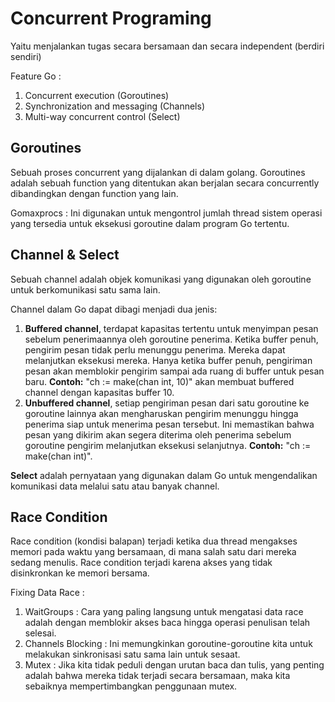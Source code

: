 # Concurrent Programing
Yaitu menjalankan tugas secara bersamaan dan secara independent (berdiri sendiri) 

Feature Go :
1. Concurrent execution (Goroutines)
2. Synchronization and messaging (Channels)
3. Multi-way concurrent control (Select)
## Goroutines
Sebuah proses concurrent yang dijalankan di dalam golang. Goroutines adalah sebuah function yang ditentukan akan berjalan secara concurrently dibandingkan dengan function yang lain.

Gomaxprocs : Ini digunakan untuk mengontrol jumlah thread sistem operasi yang tersedia untuk eksekusi goroutine dalam program Go tertentu.

## Channel & Select
Sebuah channel adalah objek komunikasi yang digunakan oleh goroutine untuk berkomunikasi satu sama lain.

Channel dalam Go dapat dibagi menjadi dua jenis:
1. **Buffered channel**,  terdapat kapasitas tertentu untuk menyimpan pesan sebelum penerimaannya oleh goroutine penerima. Ketika buffer penuh, pengirim pesan tidak perlu menunggu penerima. Mereka dapat melanjutkan eksekusi mereka. Hanya ketika buffer penuh, pengiriman pesan akan memblokir pengirim sampai ada ruang di buffer untuk pesan baru. **Contoh:** "ch := make(chan int, 10)" akan membuat buffered channel dengan kapasitas buffer 10.
2. **Unbuffered channel**,  setiap pengiriman pesan dari satu goroutine ke goroutine lainnya akan mengharuskan pengirim menunggu hingga penerima siap untuk menerima pesan tersebut. Ini memastikan bahwa pesan yang dikirim akan segera diterima oleh penerima sebelum goroutine pengirim melanjutkan eksekusi selanjutnya. **Contoh:** "ch := make(chan int)".

**Select** adalah pernyataan yang digunakan dalam Go untuk mengendalikan komunikasi data melalui satu atau banyak channel.

## Race Condition
Race condition (kondisi balapan) terjadi ketika dua thread mengakses memori pada waktu yang bersamaan, di mana salah satu dari mereka sedang menulis. Race condition terjadi karena akses yang tidak disinkronkan ke memori bersama.

Fixing Data Race :
1. WaitGroups : Cara yang paling langsung untuk mengatasi data race adalah dengan memblokir akses baca hingga operasi penulisan telah selesai.
2. Channels Blocking : Ini memungkinkan goroutine-goroutine kita untuk melakukan sinkronisasi satu sama lain untuk sesaat.
3. Mutex : Jika kita tidak peduli dengan urutan baca dan tulis, yang penting adalah bahwa mereka tidak terjadi secara bersamaan, maka kita sebaiknya mempertimbangkan penggunaan mutex.